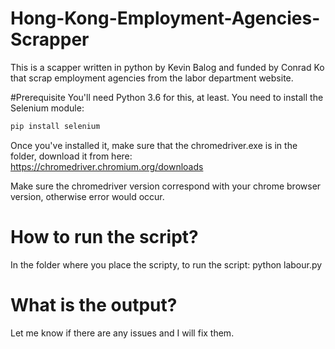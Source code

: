 # Hong-Kong-Employment-Agencies-Scrapper
This is a scapper written in python by Kevin Balog and funded by Conrad Ko that scrap employment agencies from the labor department website.

#Prerequisite
You'll need Python 3.6 for this, at least.
You need to install the Selenium module:

```sh
pip install selenium
```

Once you've installed it, make sure that the chromedriver.exe is in the folder, download it from here:
https://chromedriver.chromium.org/downloads

Make sure the chromedriver version correspond with your chrome browser version, otherwise error would occur.

# How to run the script?
In the folder where you place the scripty, to run the script:
python labour.py


# What is the output?

Let me know if there are any issues and I will fix them.
